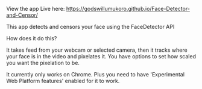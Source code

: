 View the app Live here: https://godswillumukoro.github.io/Face-Detector-and-Censor/

This app detects and censors your face using the FaceDetector API

How does it do this?

It takes feed from your webcam or selected camera, then it tracks where your face is in the video and pixelates it. 
You have options to set how scaled you want the pixelation to be.

It currently only works on Chrome. Plus you need to have 'Experimental Web Platform features' enabled for it to work.

